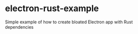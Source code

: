# electron-rust-example
Simple example of how to create bloated Electron app with Rust dependencies
